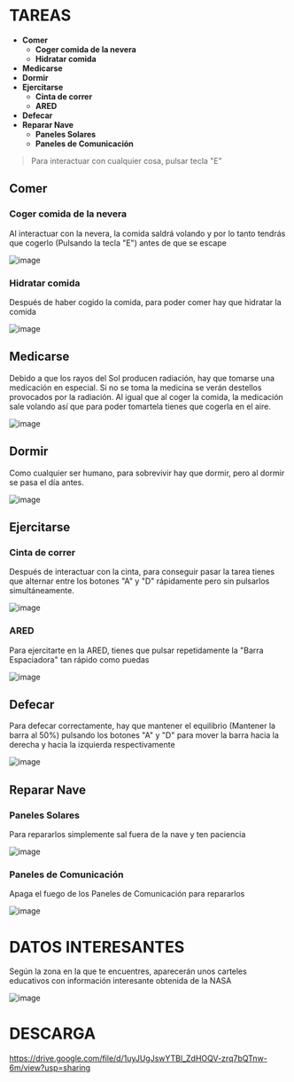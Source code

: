 # TAREAS
- **Comer**
    - **Coger comida de la nevera**
    - **Hidratar comida**
- **Medicarse**
- **Dormir**
- **Ejercitarse**
    - **Cinta de correr**
    - **ARED**
- **Defecar**
- **Reparar Nave**
    - **Paneles Solares**
    - **Paneles de Comunicación**


> Para interactuar con cualquier cosa, pulsar tecla "E"

## Comer
### Coger comida de la nevera
Al interactuar con la nevera, la comida saldrá volando y por lo tanto tendrás que cogerlo (Pulsando la tecla "E") antes de que se escape

![image](https://user-images.githubusercontent.com/62228706/135736016-61f267ad-a14b-4acc-bcb1-40fbb9ca91b8.png)

### Hidratar comida
Después de haber cogido la comida, para poder comer hay que hidratar la comida

![image](https://user-images.githubusercontent.com/62228706/135736126-2eb96d02-4ead-45a4-933c-86776c098d1a.png)

## Medicarse
Debido a que los rayos del Sol producen radiación, hay que tomarse una medicación en especial. Si no se toma la medicina se verán destellos provocados por la radiación.
Al igual que al coger la comida, la medicación sale volando así que para poder tomartela tienes que cogerla en el aire.

![image](https://user-images.githubusercontent.com/62228706/135736203-e2e885ad-f9d6-423c-b585-d8966e56a2a1.png)

## Dormir
Como cualquier ser humano, para sobrevivir hay que dormir, pero al dormir se pasa el día antes.

![image](https://user-images.githubusercontent.com/62228706/135736234-16fef507-89cf-4a65-bdc8-16821b357036.png)

## Ejercitarse
### Cinta de correr
Después de interactuar con la cinta, para conseguir pasar la tarea tienes que alternar entre los botones "A" y "D" rápidamente pero sin pulsarlos simultáneamente.

![image](https://user-images.githubusercontent.com/62228706/135736283-cd847b14-1eff-427e-9734-78a7582e9669.png)

### ARED
Para ejercitarte en la ARED, tienes que pulsar repetidamente la "Barra Espaciadora" tan rápido como puedas

![image](https://user-images.githubusercontent.com/62228706/135736314-93325abb-287f-4de0-bbc4-6daf6b4e575a.png)

## Defecar
Para defecar correctamente, hay que mantener el equilibrio (Mantener la barra al 50%) pulsando los botones "A" y "D" para mover la barra hacia la derecha y hacia la izquierda respectivamente

![image](https://user-images.githubusercontent.com/62228706/135736367-b36f4bed-5427-4ff2-bd8f-efc50e77695f.png)

## Reparar Nave
### Paneles Solares
Para repararlos simplemente sal fuera de la nave y ten paciencia

![image](https://user-images.githubusercontent.com/62228706/135744295-b85ba80f-6780-4bc1-9f6a-f0e99f628f31.png)

### Paneles de Comunicación
Apaga el fuego de los Paneles de Comunicación para repararlos

![image](https://user-images.githubusercontent.com/62228706/135744288-9beeb56f-4ada-44cd-a451-0e5376b10e06.png)



# DATOS INTERESANTES
Según la zona en la que te encuentres, aparecerán unos carteles educativos con información interesante obtenida de la NASA

![image](https://user-images.githubusercontent.com/62228706/135736627-f8725b99-1543-4c7c-b6b6-61d293703b66.png)


# DESCARGA
https://drive.google.com/file/d/1uyJUgJswYTBl_ZdHOQV-zrq7bQTnw-6m/view?usp=sharing

